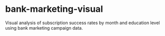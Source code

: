 # bank-marketing-visual
Visual analysis of subscription success rates by month and education level using bank marketing campaign data.
